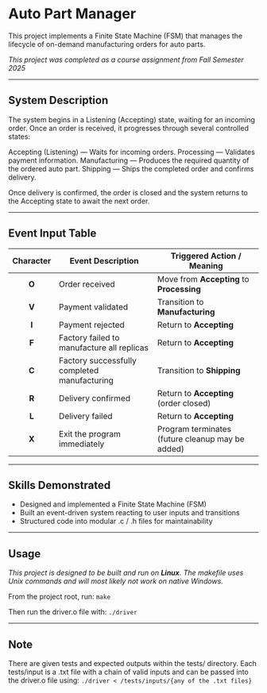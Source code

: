 # Auto Part Manager

This project implements a Finite State Machine (FSM) that manages the lifecycle of on-demand manufacturing orders for auto parts.

*This project was completed as a course assignment from Fall Semester 2025*

---

## System Description

The system begins in a Listening (Accepting) state, waiting for an incoming order. Once an order is received, it progresses through several controlled states:

Accepting (Listening) — Waits for incoming orders.
Processing — Validates payment information.
Manufacturing — Produces the required quantity of the ordered auto part.
Shipping — Ships the completed order and confirms delivery.

Once delivery is confirmed, the order is closed and the system returns to the Accepting state to await the next order.

---

## Event Input Table

| **Character** | **Event Description**                        | **Triggered Action / Meaning**                   |
| :-----------: | -------------------------------------------- | ------------------------------------------------ |
|     **O**     | Order received                               | Move from **Accepting** to **Processing**        |
|     **V**     | Payment validated                            | Transition to **Manufacturing**                  |
|     **I**     | Payment rejected                             | Return to **Accepting**                          |
|     **F**     | Factory failed to manufacture all replicas   | Return to **Accepting**                          |
|     **C**     | Factory successfully completed manufacturing | Transition to **Shipping**                       |
|     **R**     | Delivery confirmed                           | Return to **Accepting** (order closed)           |
|     **L**     | Delivery failed                              | Return to **Accepting**                          |
|     **X**     | Exit the program immediately                 | Program terminates (future cleanup may be added) |


---

## Skills Demonstrated
- Designed and implemented a Finite State Machine (FSM)
- Built an event-driven system reacting to user inputs and transitions
- Structured code into modular .c / .h files for maintainability

---

## Usage

*This project is designed to be built and run on **Linux**. The makefile uses Unix commands and will most likely not work on native Windows.*<br>

From the project root, run:
```make```

Then run the driver.o file with:
```./driver```

---

## Note

There are given tests and expected outputs within the tests/ directory. Each tests/input is a .txt file with a chain of valid inputs and can be passed into the driver.o file using:
```./driver < /tests/inputs/{any of the .txt files}```
